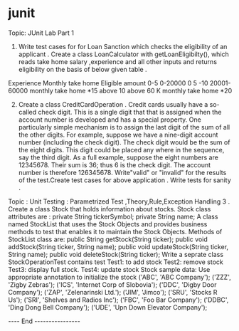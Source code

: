 # junit

Topic: JUnit  Lab Part 1


1.	Write test cases for  for Loan Sanction which checks the eligibility of an applicant .
Create a class  LoanCalculator with getLoanEligibilty(), which reads take home salary ,experience and all other inputs and  returns  eligibility on the basis of below given table .

Experience	Monthly take home	Eligible amount
0-5	0-20000	0
5 -10	20001-60000	monthly take home *15
above 10	above 60 K	monthly take home *20


2.	Create a class CreditCardOperation . Credit cards usually have a so-called check digit. This is a single digit that that is  assigned when the account number is developed and has a special property. One particularly simple mechanism is to assign the last digit of the sum of all the other digits. 
For example, suppose we have a nine-digit account number (including the check digit). The check digit would be the sum of the eight digits. This digit could be placed any where  in the sequence, say the third digit. As a full example, suppose the eight numbers are 12345678. Their sum is 36; thus  6 is the check digit. The account number is therefore 126345678. Write"valid" or "invalid" for the results of the test.Create test cases for above application  . Write tests for sanity .

Topic :  Unit Testing : Parametrized Test  ,Theory,Rule,Exception Handling
3 . Create a class  Stock that holds information about stocks. Stock class  attributes are :
private String tickerSymbol;
private String name;
A class  named StockList that uses the Stock Objects and provides business methods to test  that enables it to maintain the Stock Objects.
Methods of StockList class are:
public String getStock(String ticker);
public void addStock(String ticker, String name);
public void updateStock(String ticker, String name);
public void deleteStock(String ticker);
Write a seprate  class StockOperationTest contains test
Test1: to add stock
Test2: remove stock
Test3: display full stock.
Test4:  update stock 
Stock sample data:  Use appropriate annotation to initialize the stock
 ('ABC', 'ABC Company');
 ('ZZZ', 'Zigby Zebras');
 ('ICS', 'Internet Corp of Slobovia');
 ('DDC', 'Digby Door Company');
 ('ZAP', 'Zelenarinski Ltd.');
 ('JIM', 'Jimco');
 ('SRU', 'Stocks R Us');
 ('SRI', 'Shelves and Radios Inc');
 ('FBC', 'Foo Bar Company');
 ('DDBC', 'Ding Dong Bell Company');
 ('UDE', 'Upn Down Elevator Company');
 
 ---- End ----------------
